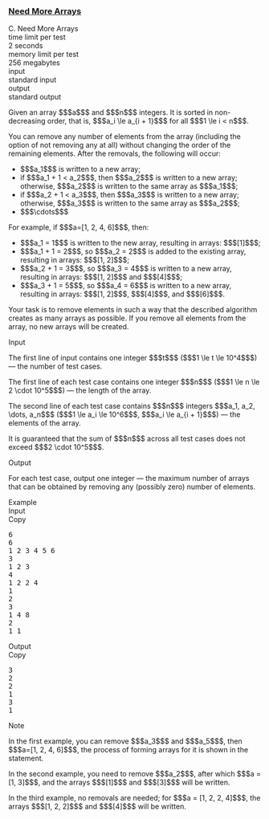 <h3><a href="https://codeforces.com/contest/2114/problem/C" target="_blank" rel="noopener noreferrer">Need More Arrays</a></h3>

<div class="header"><div class="title">C. Need More Arrays</div><div class="time-limit"><div class="property-title">time limit per test</div>2 seconds</div><div class="memory-limit"><div class="property-title">memory limit per test</div>256 megabytes</div><div class="input-file input-standard"><div class="property-title">input</div>standard input</div><div class="output-file output-standard"><div class="property-title">output</div>standard output</div></div><div><p>Given an array $$$a$$$ and $$$n$$$ integers. It is sorted in non-decreasing order, that is, $$$a_i \le a_{i + 1}$$$ for all $$$1 \le i < n$$$.</p><p>You can remove any number of elements from the array (including the option of not removing any at all) without changing the order of the remaining elements. After the removals, the following will occur:</p><ul> <li> $$$a_1$$$ is written to a new array;</li><li> if $$$a_1 + 1 < a_2$$$, then $$$a_2$$$ is written to a new array; otherwise, $$$a_2$$$ is written to the same array as $$$a_1$$$;</li><li> if $$$a_2 + 1 < a_3$$$, then $$$a_3$$$ is written to a new array; otherwise, $$$a_3$$$ is written to the same array as $$$a_2$$$;</li><li> $$$\cdots$$$ </li></ul><p>For example, if $$$a=[1, 2, 4, 6]$$$, then:</p><ul> <li> $$$a_1 = 1$$$ is written to the new array, resulting in arrays: $$$[1]$$$; </li><li> $$$a_1 + 1 = 2$$$, so $$$a_2 = 2$$$ is added to the existing array, resulting in arrays: $$$[1, 2]$$$; </li><li> $$$a_2 + 1 = 3$$$, so $$$a_3 = 4$$$ is written to a new array, resulting in arrays: $$$[1, 2]$$$ and $$$[4]$$$; </li><li> $$$a_3 + 1 = 5$$$, so $$$a_4 = 6$$$ is written to a new array, resulting in arrays: $$$[1, 2]$$$, $$$[4]$$$, and $$$[6]$$$. </li></ul><p>Your task is to remove elements in such a way that the described algorithm creates as many arrays as possible. If you remove all elements from the array, no new arrays will be created.</p></div><div class="input-specification"><div class="section-title">Input</div><p>The first line of input contains one integer $$$t$$$ ($$$1 \le t \le 10^4$$$) — the number of test cases.</p><p>The first line of each test case contains one integer $$$n$$$ ($$$1 \le n \le 2 \cdot 10^5$$$) — the length of the array.</p><p>The second line of each test case contains $$$n$$$ integers $$$a_1, a_2, \dots, a_n$$$ ($$$1 \le a_i \le 10^6$$$, $$$a_i \le a_{i + 1}$$$) — the elements of the array.</p><p>It is guaranteed that the sum of $$$n$$$ across all test cases does not exceed $$$2 \cdot 10^5$$$.</p></div><div class="output-specification"><div class="section-title">Output</div><p>For each test case, output one integer — the maximum number of arrays that can be obtained by removing any (possibly zero) number of elements.</p></div><div class="sample-tests"><div class="section-title">Example</div><div class="sample-test"><div class="input"><div class="title">Input<div title="Copy" data-clipboard-target="#id00503149353894297" id="id002721494135966356" class="input-output-copier">Copy</div></div><pre id="id00503149353894297"><div class="test-example-line test-example-line-even test-example-line-0">6</div><div class="test-example-line test-example-line-odd test-example-line-1">6</div><div class="test-example-line test-example-line-odd test-example-line-1">1 2 3 4 5 6</div><div class="test-example-line test-example-line-even test-example-line-2">3</div><div class="test-example-line test-example-line-even test-example-line-2">1 2 3</div><div class="test-example-line test-example-line-odd test-example-line-3">4</div><div class="test-example-line test-example-line-odd test-example-line-3">1 2 2 4</div><div class="test-example-line test-example-line-even test-example-line-4">1</div><div class="test-example-line test-example-line-even test-example-line-4">2</div><div class="test-example-line test-example-line-odd test-example-line-5">3</div><div class="test-example-line test-example-line-odd test-example-line-5">1 4 8</div><div class="test-example-line test-example-line-even test-example-line-6">2</div><div class="test-example-line test-example-line-even test-example-line-6">1 1</div></pre></div><div class="output"><div class="title">Output<div title="Copy" data-clipboard-target="#id004463250297845449" id="id003702219022362183" class="input-output-copier">Copy</div></div><pre id="id004463250297845449">3
2
2
1
3
1
</pre></div></div></div><div class="note"><div class="section-title">Note</div><p>In the first example, you can remove $$$a_3$$$ and $$$a_5$$$, then $$$a=[1, 2, 4, 6]$$$, the process of forming arrays for it is shown in the statement.</p><p>In the second example, you need to remove $$$a_2$$$, after which $$$a = [1, 3]$$$, and the arrays $$$[1]$$$ and $$$[3]$$$ will be written.</p><p>In the third example, no removals are needed; for $$$a = [1, 2, 2, 4]$$$, the arrays $$$[1, 2, 2]$$$ and $$$[4]$$$ will be written.</p></div>
